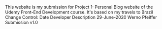 This website is my submission for Project 1: Personal Blog website of the Udemy Front-End Development course.
It's based on my travels to Brazil
Change Control:
Date            Developer         Description
29-June-2020    Werno Pfeiffer    Submission v1.0